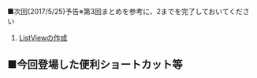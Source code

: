 ■次回(2017/5/25)予告※第3回まとめを参考に、2までを完了しておいてください

1. [ListViewの作成](https://github.com/masato-haruta/AndroidLearning/pull/5)


■今回登場した便利ショートカット等
- 
